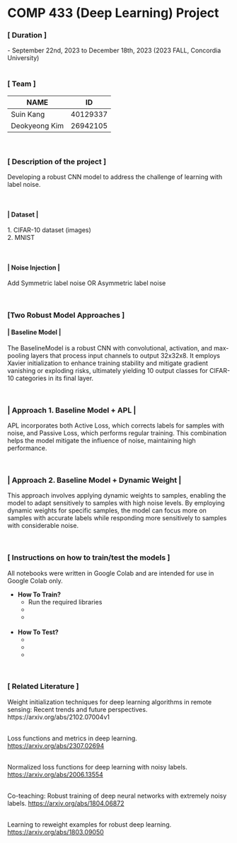 # COMP 433 (Deep Learning) Project 

<h3>[ Duration ]</h3>
- September 22nd, 2023 to December 18th, 2023 (2023 FALL, Concordia University)

<br>
<br>

<h3>[ Team ]</h3>

| NAME | ID | 
| --- |  --- | 
| Suin Kang | 40129337 | 
| Deokyeong Kim | 26942105 | 

<br>

<h3>[ Description of the project ]</h3>
<p>
Developing a robust CNN model to address the challenge of learning with label noise.
</p>
<br>

<h4> | Dataset | </h4>
<p>
1. CIFAR-10 dataset (images) <br>
2. MNIST
</p>
<br>

<h4>| Noise Injection | </h4>
<p>
Add Symmetric label noise OR Asymmetric label noise
</p>
<br>


<h3> [Two Robust Model Approaches ]</h3>

<h4>| Baseline Model | </h4>
<p>
The BaselineModel is a robust CNN with convolutional, activation, and max-pooling layers that process input channels to output 32x32x8. It employs Xavier initialization to enhance training stability and mitigate gradient vanishing or exploding risks, ultimately yielding 10 output classes for CIFAR-10 categories in its final layer.  
</p>

<br>

<h3> | Approach 1. Baseline Model + APL | </h3>
<p>
   APL incorporates both Active Loss, which corrects labels for samples with noise, and Passive Loss, which performs regular training. This combination helps the model mitigate the influence of noise, maintaining high performance.
</p>
<br>

<h3> | Approach 2. Baseline Model + Dynamic Weight | </h3>
<p>
  This approach involves applying dynamic weights to samples, enabling the model to adapt sensitively to samples with high noise levels. By employing dynamic weights for specific samples, the model can focus more on samples with accurate labels while responding more sensitively to samples with considerable noise.

</p>
<br>

<h3>[ Instructions on how to train/test the models ]</h3>
  
 <p>All notebooks were written in Google Colab and are intended for use in Google Colab only.</p>

  <ul>
      <li>
          <strong> How To Train? </strong> 
          <ul>
              <li> Run the required libraries </li>
              <li> </li>
              <li> </li>
          </ul>
      </li>
      <br>
      <li>
          <strong> How To Test?</strong>
          <ul>
              <li></li>
              <li></li> 
              <li></li>   
          </ul>
      </li>
  </ul>
  <br>

<h3> [ Related Literature ] </h3>
Weight initialization techniques for deep learning algorithms in remote sensing: Recent trends and future perspectives. <br>
https://arxiv.org/abs/2102.07004v1 <br><br>

Loss functions and metrics in deep learning. <br>
https://arxiv.org/abs/2307.02694 <br><br>

Normalized loss functions for deep learning with noisy labels.
https://arxiv.org/abs/2006.13554 <br> <br>

Co-teaching: Robust training of deep neural networks with extremely noisy labels.
https://arxiv.org/abs/1804.06872 <br> <br>

Learning to reweight examples for robust deep learning. <br>
https://arxiv.org/abs/1803.09050 <br><br>

